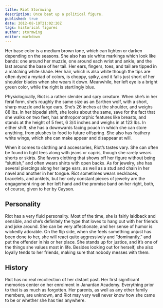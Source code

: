 ```yaml
---
title: Riot Stormwing
description: Once beat up a political figure.
published: true
date: 2012-08-10T21:02:20Z
tags: historical figures
author: stormwing
editor: markdown
---
```


Her base color is a medium brown tone, which can lighten or darken depending on the seasons. She also has six white markings which look like bands: one around her muzzle, one around each wrist and ankle, and the last around the base of her tail. Her ears, fingers, toes, and tail are tipped in a matching white shade. Her hair, which is also white though the tips are often dyed a myriad of colors, is choppy, spiky, and it falls just short of her shoulder blades when she wears it down. Meanwhile, her left eye is a bright green color, while the right is startlingly blue.

Physiologically, Riot is a rather slender and spry creature. When she’s in her feral form, she’s roughly the same size as an Earthen wolf, with a short, sharp muzzle and large ears. She’s 26 inches at the shoulder, and weighs 88 lbs. In her bipedal shift, she looks about the same, save for the fact that she walks on two feet, has anthropomorphic features like breasts, and stands at the height of 5 feet, 6 3/4 inches and weighs in at 123 lbs. In either shift, she has a downwards facing pouch in which she can store anything, from plushes to food to future offspring. She also has feathery white wings, which she can make appear and disappear at will.

When it comes to clothing and accessories, Riot’s tastes vary. She can often be found in tight tees along with jeans or capris, though she rarely wears shorts or skirts. She favors clothing that shows off her figure without being “sluttish,” and often wears shirts with open backs. As for jewelry, she has several piercings along her large ears, as well as a stud and chain in her navel and another in her tongue. Riot sometimes wears necklaces, bracelets, and anklets, but her only constant pieces of jewelry are the engagement ring on her left hand and the promise band on her right, both, of course, given to her by Cayson.

Personality
-----------

Riot has a very fluid personality. Most of the time, she is fairly laidback and sensible, and she’s definitely the type that loves to hang out with her friends and joke around. She can be very affectionate, and her sense of humor is wickedly adorable. On the flip side, when she feels something unjust has been done to her, she will react quite aggressively and “dominantly,” and put the offender in his or her place. She stands up for justice, and it’s one of the things she values most in life. Besides looking out for herself, she also loyally tends to her friends, making sure that nobody messes with them.

History
-------

Riot has no real recollection of her distant past. Her first significant memories center on her enrolment in Janardan Academy. Everything prior to that is as much as forgotten. Her parents, as well as any other family members, are unknown, and Riot may very well never know how she came to be or whether she has ties anywhere.